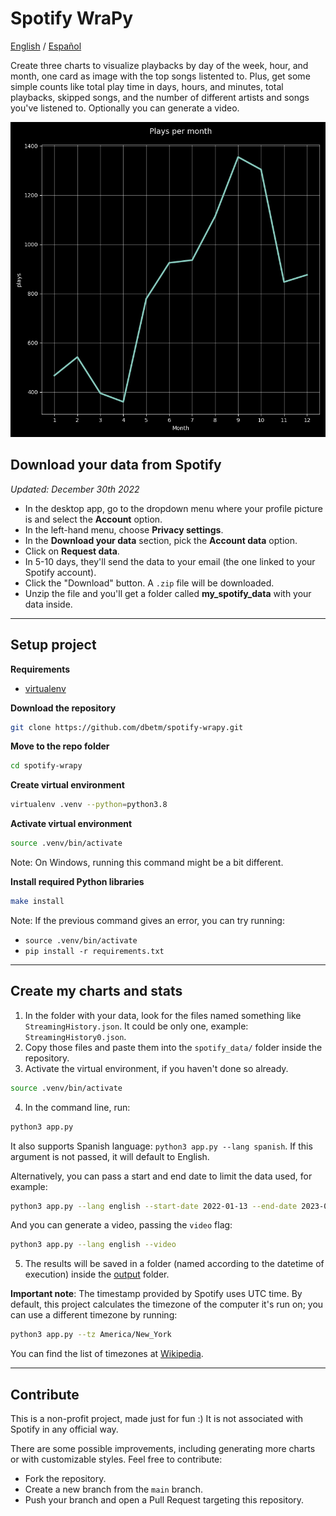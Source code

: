 # Spotify WraPy

[English](README.md) / [Español](README.es.md)

Create three charts to visualize playbacks by day of the week, hour, and month, one card as image with the top songs listented to. Plus, get some simple counts like total play time in days, hours, and minutes, total playbacks, skipped songs, and the number of different artists and songs you've listened to. Optionally you can generate a video.

![](assets/plays_per_month.png)


## Download your data from Spotify
_Updated: December 30th 2022_

- In the desktop app, go to the dropdown menu where your profile picture is and select the **Account** option.
- In the left-hand menu, choose **Privacy settings**.
- In the **Download your data** section, pick the **Account data** option.
- Click on **Request data**.
- In 5-10 days, they'll send the data to your email (the one linked to your Spotify account).
- Click the "Download" button. A `.zip` file will be downloaded.
- Unzip the file and you'll get a folder called **my_spotify_data** with your data inside.

---------------

## Setup project

**Requirements**

- [virtualenv](https://virtualenv.pypa.io/en/latest/)

**Download the repository**
```bash
git clone https://github.com/dbetm/spotify-wrapy.git
```

**Move to the repo folder**

```bash
cd spotify-wrapy
```

**Create virtual environment**

```bash
virtualenv .venv --python=python3.8
```

**Activate virtual environment**

```bash
source .venv/bin/activate
```

Note: On Windows, running this command might be a bit different.

**Install required Python libraries**

```bash
make install
```

Note: If the previous command gives an error, you can try running:
- `source .venv/bin/activate`
- `pip install -r requirements.txt`

------------------------

## Create my charts and stats

1) In the folder with your data, look for the files named something like `StreamingHistory.json`. It could be only one, example: `StreamingHistory0.json`.
2) Copy those files and paste them into the `spotify_data/` folder inside the repository.
3) Activate the virtual environment, if you haven't done so already.
```bash
source .venv/bin/activate
```
4) In the command line, run:
```bash
python3 app.py
```
It also supports Spanish language: `python3 app.py --lang spanish`. If this argument is not passed, it will default to English.

Alternatively, you can pass a start and end date to limit the data used, for example:
```bash
python3 app.py --lang english --start-date 2022-01-13 --end-date 2023-01-01
```
And you can generate a video, passing the `video` flag:
```bash
python3 app.py --lang english --video
```
5) The results will be saved in a folder (named according to the datetime of execution) inside the [output](output/) folder.


**Important note**: The timestamp provided by Spotify uses UTC time. By default, this project calculates the timezone of the computer it's run on; you can use a different timezone by running:

```bash
python3 app.py --tz America/New_York
```

You can find the list of timezones at [Wikipedia](https://en.wikipedia.org/wiki/List_of_tz_database_time_zones).

------------------


## Contribute

This is a non-profit project, made just for fun :) It is not associated with Spotify in any official way.

There are some possible improvements, including generating more charts or with customizable styles. Feel free to contribute:
- Fork the repository.
- Create a new branch from the `main` branch.
- Push your branch and open a Pull Request targeting this repository.
